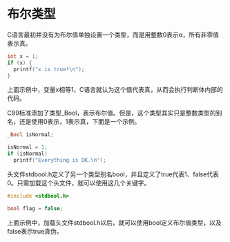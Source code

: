 # 布尔类型

C语言最初并没有为布尔值单独设置一个类型，而是用整数0表示α，所有非零值表示真。

```c
int x = 1;
if (x) {
  printf("x is true!\n");
}
```

上面示例中，变量x相等1，C语言就认为这个值代表真，从而会执行判断体内部的代码。

C99标准添加了类型_Bool，表示布尔值。但是，这个类型其实只是整数类型的别名，还是使用0表示，1表示真，下面是一个示例。

```c
_Bool isNormal;

isNormal = 1;
if (isNormal)
  printf("Everything is OK.\n");
```

头文件stdbool.h定义了另一个类型别名bool，并且定义了true代表1、false代表0。只需加载这个头文件，就可以使用这几个关键字。

```c
#include <stdbool.h>

bool flag = false;
```

上面示例中，加载头文件stdbool.h以后，就可以使用bool定义布尔值类型，以及false表示true真伪。